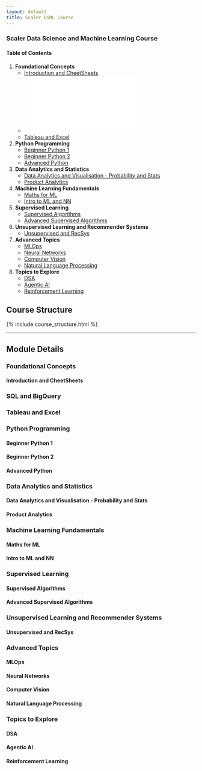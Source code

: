 ```yaml
---
layout: default
title: Scaler DSML Course
---
```


### Scaler Data Science and Machine Learning Course

#### Table of Contents

1.  **Foundational Concepts**
    *   [Introduction and CheetSheets](#introduction-and-cheetsheets)
    *   ![SQL and BigQuery](./docs/Databases/db-sql-bigquery-index.md)
    *   [Tableau and Excel](#tableau-and-excel)
2.  **Python Programming**
    *   [Beginner Python 1](#beginner-python-1)
    *   [Beginner Python 2](#beginner-python-2)
    *   [Advanced Python](#advanced-python)
3.  **Data Analytics and Statistics**
    *   [Data Analytics and Visualisation - Probability and Stats](#data-analytics-and-visualisation---probability-and-stats)
    *   [Product Analytics](#product-analytics)
4.  **Machine Learning Fundamentals**
    *   [Maths for ML](#maths-for-ml)
    *   [Intro to ML and NN](#intro-to-ml-and-nn)
5.  **Supervised Learning**
    *   [Supervised Algorithms](#supervised-algorithms)
    *   [Advanced Supervised Algorithms](#advanced-supervised-algorithms)
6.  **Unsupervised Learning and Recommender Systems**
    *   [Unsupervised and RecSys](#unsupervised-and-recsys)
7.  **Advanced Topics**
    *   [MLOps](#mlops)
    *   [Neural Networks](#neural-networks)
    *   [Computer Vision](#computer-vision)
    *   [Natural Language Processing](#natural-language-processing)
8. **Topics to Explore**
    * [DSA](#dsa)
    * [Agentic AI](#agentic-ai)
    * [Reinforcement Learning](#reinforcement-learning)


## Course Structure

{% include course_structure.html %}

---

## Module Details

### Foundational Concepts

#### Introduction and CheetSheets


### SQL and BigQuery

### Tableau and Excel

### Python Programming

#### Beginner Python 1
#### Beginner Python 2
#### Advanced Python

### Data Analytics and Statistics

#### Data Analytics and Visualisation - Probability and Stats
#### Product Analytics

### Machine Learning Fundamentals

#### Maths for ML
#### Intro to ML and NN

### Supervised Learning

#### Supervised Algorithms
#### Advanced Supervised Algorithms

### Unsupervised Learning and Recommender Systems

#### Unsupervised and RecSys

### Advanced Topics

#### MLOps
#### Neural Networks
#### Computer Vision
#### Natural Language Processing

### Topics to Explore
#### DSA
#### Agentic AI
#### Reinforcement Learning


